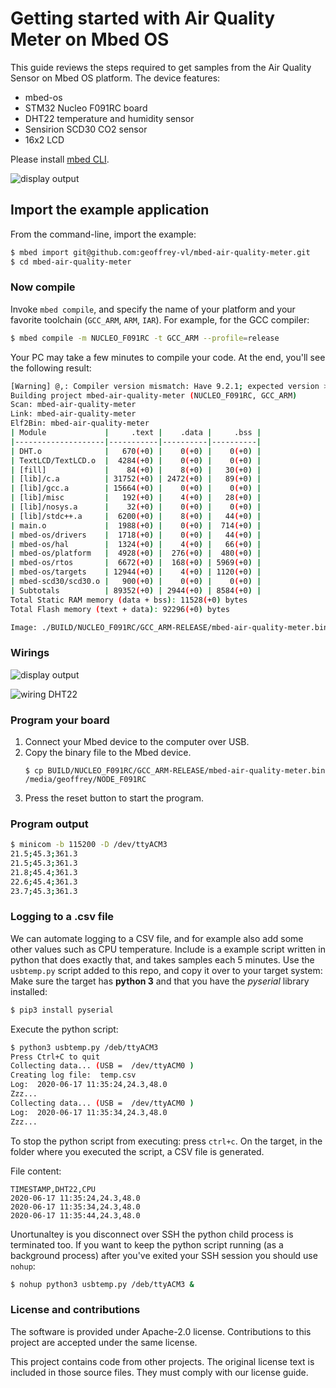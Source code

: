 # Getting started with Air Quality Meter on Mbed OS

This guide reviews the steps required to get samples from the Air Quality Sensor on Mbed OS platform.
The device features:

- mbed-os
- STM32 Nucleo F091RC board
- DHT22 temperature and humidity sensor
- Sensirion SCD30 CO2 sensor
- 16x2 LCD

Please install [mbed CLI](https://github.com/ARMmbed/mbed-cli#installing-mbed-cli).

![display output](doc/displayoutput.jpg)

## Import the example application

From the command-line, import the example:

```bash
$ mbed import git@github.com:geoffrey-vl/mbed-air-quality-meter.git
$ cd mbed-air-quality-meter
```

### Now compile

Invoke `mbed compile`, and specify the name of your platform and your favorite toolchain (`GCC_ARM`, `ARM`, `IAR`). For example, for the GCC compiler:

```bash
$ mbed compile -m NUCLEO_F091RC -t GCC_ARM --profile=release
```

Your PC may take a few minutes to compile your code. At the end, you'll see the following result:

```bash
[Warning] @,: Compiler version mismatch: Have 9.2.1; expected version >= 6.0.0 and < 7.0.0
Building project mbed-air-quality-meter (NUCLEO_F091RC, GCC_ARM)
Scan: mbed-air-quality-meter
Link: mbed-air-quality-meter
Elf2Bin: mbed-air-quality-meter
| Module             |     .text |    .data |     .bss |
|--------------------|-----------|----------|----------|
| DHT.o              |   670(+0) |    0(+0) |    0(+0) |
| TextLCD/TextLCD.o  |  4284(+0) |    0(+0) |    0(+0) |
| [fill]             |    84(+0) |    8(+0) |   30(+0) |
| [lib]/c.a          | 31752(+0) | 2472(+0) |   89(+0) |
| [lib]/gcc.a        | 15664(+0) |    0(+0) |    0(+0) |
| [lib]/misc         |   192(+0) |    4(+0) |   28(+0) |
| [lib]/nosys.a      |    32(+0) |    0(+0) |    0(+0) |
| [lib]/stdc++.a     |  6200(+0) |    8(+0) |   44(+0) |
| main.o             |  1988(+0) |    0(+0) |  714(+0) |
| mbed-os/drivers    |  1718(+0) |    0(+0) |   44(+0) |
| mbed-os/hal        |  1324(+0) |    4(+0) |   66(+0) |
| mbed-os/platform   |  4928(+0) |  276(+0) |  480(+0) |
| mbed-os/rtos       |  6672(+0) |  168(+0) | 5969(+0) |
| mbed-os/targets    | 12944(+0) |    4(+0) | 1120(+0) |
| mbed-scd30/scd30.o |   900(+0) |    0(+0) |    0(+0) |
| Subtotals          | 89352(+0) | 2944(+0) | 8584(+0) |
Total Static RAM memory (data + bss): 11528(+0) bytes
Total Flash memory (text + data): 92296(+0) bytes

Image: ./BUILD/NUCLEO_F091RC/GCC_ARM-RELEASE/mbed-air-quality-meter.bin
```

### Wirings

![display output](doc/wiring_scd30.jpg)

![wiring DHT22](doc/dht22_pinout.jpeg)

### Program your board

1. Connect your Mbed device to the computer over USB.
2. Copy the binary file to the Mbed device.
    ```
    $ cp BUILD/NUCLEO_F091RC/GCC_ARM-RELEASE/mbed-air-quality-meter.bin /media/geoffrey/NODE_F091RC
    ```
3. Press the reset button to start the program.

### Program output

```bash
$ minicom -b 115200 -D /dev/ttyACM3
21.5;45.3;361.3
21.5;45.3;361.3
21.8;45.4;361.3
22.6;45.4;361.3
23.7;45.3;361.3
```

### Logging to a .csv file

We can automate logging to a CSV file, and for example also add some other values such as CPU temperature.
Include is a example script written in python that does exactly that, and takes samples each 5 minutes.
Use the `usbtemp.py` script added to this repo, and copy it over to your target system:
Make sure the target has **python 3** and that you have the *pyserial* library installed:

```bash
$ pip3 install pyserial
```

Execute the python script:

```bash
$ python3 usbtemp.py /deb/ttyACM3
Press Ctrl+C to quit
Collecting data... (USB =  /dev/ttyACM0 )
Creating log file:  temp.csv
Log:  2020-06-17 11:35:24,24.3,48.0
Zzz...
Collecting data... (USB =  /dev/ttyACM0 )
Log:  2020-06-17 11:35:34,24.3,48.0
Zzz...
```

To stop the python script from executing: press `ctrl+c`.
On the target, in the folder where you executed the script, a CSV file is generated.

File content:

```csv
TIMESTAMP,DHT22,CPU
2020-06-17 11:35:24,24.3,48.0
2020-06-17 11:35:34,24.3,48.0
2020-06-17 11:35:44,24.3,48.0
```

Unortunaltey is you disconnect over SSH the python child process is terminated too.
If you want to keep the python script running (as a background process) after you've exited your SSH session you should use `nohup`:

```bash
$ nohup python3 usbtemp.py /deb/ttyACM3 &
```

### License and contributions

The software is provided under Apache-2.0 license. Contributions to this project are accepted under the same license.

This project contains code from other projects. The original license text is included in those source files. They must comply with our license guide.

